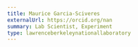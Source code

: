 ```yaml
---
title: Maurice Garcia-Sciveres
externalUrl: https://orcid.org/nan
summary: Lab Scientist, Experiment
type: lawrenceberkeleynationallaboratory
---
```

